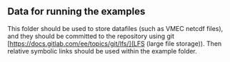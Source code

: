 
## Data for running the examples

This folder should be used to store datafiles (such as VMEC netcdf files), and they should be committed to the repository using git [https://docs.gitlab.com/ee/topics/git/lfs/](LFS (large file storage)). Then relative symbolic links should be used within the example folder.
